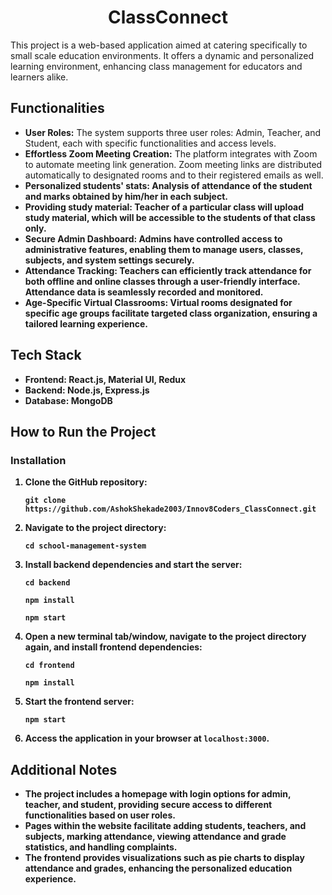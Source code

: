 <!DOCTYPE html>
<html lang="en">
<head>
  <meta charset="UTF-8">
  <meta name="viewport" content="width=device-width, initial-scale=1.0">
  <!--<title>School Management System</title>-->
</head>
<body>
  <h1 align="center">ClassConnect</h1>
  <p>This project is a web-based application aimed at catering specifically to small scale education environments. It offers a dynamic and personalized learning environment, enhancing class management for educators and learners alike.</p>

  <h2>Functionalities</h2>
  <ul>
    <li><strong>User Roles:</strong> The system supports three user roles: Admin, Teacher, and Student, each with specific functionalities and access levels.</li>
    <li><strong>Effortless Zoom Meeting Creation:</strong> The platform integrates with Zoom to automate meeting link generation. Zoom meeting links are distributed automatically to designated rooms and to their registered emails as well.</li>
    <li><strong>Personalized students' stats: Analysis of attendance of the student and marks obtained by him/her in each subject.</li>
    <li><strong>Providing study material: Teacher of a particular class will upload study material, which will be accessible to the students of that class only.</li>
    <li><strong>Secure Admin Dashboard:</strong> Admins have controlled access to administrative features, enabling them to manage users, classes, subjects, and system settings securely.</li>
    <li><strong>Attendance Tracking:</strong> Teachers can efficiently track attendance for both offline and online classes through a user-friendly interface. Attendance data is seamlessly recorded and monitored.</li>
    <li><strong>Age-Specific Virtual Classrooms:</strong> Virtual rooms designated for specific age groups facilitate targeted class organization, ensuring a tailored learning experience.</li>
    
  </ul>

  <h2>Tech Stack</h2>
  <ul>
    <li><strong>Frontend:</strong> React.js, Material UI, Redux</li>
    <li><strong>Backend:</strong> Node.js, Express.js</li>
    <li><strong>Database:</strong> MongoDB</li>
  </ul>

  <h2>How to Run the Project</h2>
  <h3>Installation</h3>
  <ol>
    <li>Clone the GitHub repository:</li>
    <pre><code>git clone https://github.com/AshokShekade2003/Innov8Coders_ClassConnect.git</code></pre>
    <li>Navigate to the project directory:</li>
    <pre><code>cd school-management-system</code></pre>
    <li>Install backend dependencies and start the server:</li>
    <pre><code>cd backend</code></pre>
    <pre><code>npm install</code></pre>
    <pre><code>npm start</code></pre>
    <li>Open a new terminal tab/window, navigate to the project directory again, and install frontend dependencies:</li>
    <pre><code>cd frontend</code></pre>
    <pre><code>npm install</code></pre>
    <li>Start the frontend server:</li>
    <pre><code>npm start</code></pre>
    <li>Access the application in your browser at <code>localhost:3000</code>.</li>
  </ol>

  <h2>Additional Notes</h2>
  <ul>
    <li>The project includes a homepage with login options for admin, teacher, and student, providing secure access to different functionalities based on user roles.</li>
    <li>Pages within the website facilitate adding students, teachers, and subjects, marking attendance, viewing attendance and grade statistics, and handling complaints.</li>
    <li>The frontend provides visualizations such as pie charts to display attendance and grades, enhancing the personalized education experience.</li>
  </ul>

</body>
</html>
